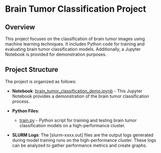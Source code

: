 # Brain Tumor Classification Project

## Overview

This project focuses on the classification of brain tumor images using machine learning techniques. It includes Python code for training and evaluating brain tumor classification models. Additionally, a Jupyter Notebook is provided for demonstration purposes.

## Project Structure

The project is organized as follows:

- **Notebook**: [brain_tumor_classification_demo.ipynb](notebook/brain_tumor_classification_demo.ipynb) - This Jupyter Notebook provides a demonstration of the brain tumor classification process.

- **Python Files**:
    - [train.py](python/train.py) - Python script for training and testing brain tumor classification models on a high-performance cluster.
    
- **SLURM Logs**: The [slurm-xxxx.out] files are the output logs generated during model training runs on the high-performance cluster. These logs can be analyzed to gather performance metrics and create graphs.

